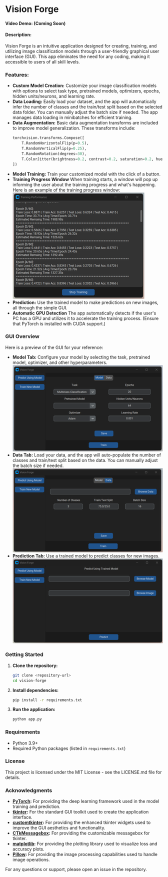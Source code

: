 # Vision Forge

#### Video Demo: (Coming Soon)

#### Description:
Vision Forge is an intuitive application designed for creating, training, and utilizing image classification models through a user-friendly graphical user interface (GUI). This app eliminates the need for any coding, making it accessible to users of all skill levels.

### Features:
- **Custom Model Creation:** Customize your image classification models with options to select task type, pretrained models, optimizers, epochs, hidden units/neurons, and learning rate.
- **Data Loading:** Easily load your dataset, and the app will automatically infer the number of classes and the train/test split based on the selected data folder. You can manually adjust the batch size if needed. The app manages data loading in minibatches for efficient training.
- **Data Augmentation:** Basic data augmentation transforms are included to improve model generalization. These transforms include:
  ```python
  torchvision.transforms.Compose([
      T.RandomHorizontalFlip(p=0.5),
      T.RandomVerticalFlip(p=0.25),
      T.RandomRotation(degrees=30),
      T.ColorJitter(brightness=0.2, contrast=0.2, saturation=0.2, hue=0.1)
  ])
  ```
- **Model Training:** Train your customized model with the click of a button.
- **Training Progress Window** When training starts, a window will pop up informing the user about the training progress and what's happening. Here is an example of the training progress window:
![Training Progress Window](readme_files/training_progress_window.png)
- **Prediction:** Use the trained model to make predictions on new images, all through the simple GUI.
- **Automatic GPU Detection** The app automatically detects if the user's PC has a GPU and utilizes it to accelerate the training process. (Ensure that PyTorch is installed with CUDA support.)

### GUI Overview
Here is a preview of the GUI for your reference:

- **Model Tab:** Configure your model by selecting the task, pretrained model, optimizer, and other hyperparameters.
![Vision Forge GUI](readme_files/train_new_model_model_tab.png)
- **Data Tab:** Load your data, and the app will auto-populate the number of classes and train/test split based on the data. You can manually adjust the batch size if needed.
![Vision Forge GUI](readme_files/train_new_model_data_tab.png)
- **Prediction Tab:** Use a trained model to predict classes for new images.
![Vision Forge GUI](readme_files/predict_tab.png)

### Getting Started
1. **Clone the repository:**
    ```bash
    git clone <repository-url>
    cd vision-forge
    ```

2. **Install dependencies:**
    ```bash
    pip install -r requirements.txt
    ```

3. **Run the application:**
    ```bash
    python app.py
    ```

### Requirements
- Python 3.9+
- Required Python packages (listed in `requirements.txt`)

### License
This project is licensed under the MIT License - see the LICENSE.md file for details.

### Acknowledgments
- **[PyTorch](https://pytorch.org/):** For providing the deep learning framework used in the model training and prediction.
- **[tkinter](https://docs.python.org/3/library/tkinter.html):** For the standard GUI toolkit used to create the application interface.
- **[customtkinter](https://github.com/TomSchimansky/CustomTkinter):** For providing the enhanced tkinter widgets used to improve the GUI aesthetics and functionality.
- **[CTkMessagebox](https://github.com/Akascape/CTkMessagebox):** For providing the customizable messagebox for tkinter.
- **[matplotlib](https://matplotlib.org/):** For providing the plotting library used to visualize loss and accuracy plots.
- **[Pillow](https://python-pillow.org/):** For providing the image processing capabilities used to handle image operations.

For any questions or support, please open an issue in the repository.